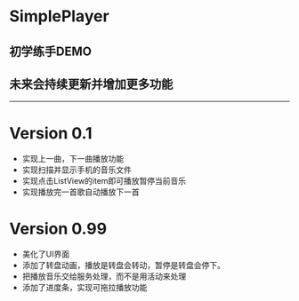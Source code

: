 # SimplePlayer
## 初学练手DEMO
## 未来会持续更新并增加更多功能
----------------------------
# Version 0.1
- 实现上一曲，下一曲播放功能
- 实现扫描并显示手机的音乐文件
- 实现点击ListView的item即可播放暂停当前音乐
- 实现播放完一首歌自动播放下一首

# Version 0.99
- 美化了UI界面 
- 添加了转盘动画，播放是转盘会转动，暂停是转盘会停下。
- 把播放音乐交给服务处理，而不是用活动来处理 
- 添加了进度条，实现可拖拉播放功能

